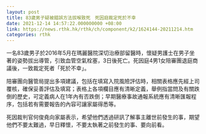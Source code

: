 ```yaml
---
layout: post
title: 83歲男子疑被錯誤方法拔喉致死　死因庭裁定死於不幸
date: 2021-12-14 14:57:22.000000000 +08:00
link: https://news.rthk.hk/rthk/ch/component/k2/1624144-20211214.htm
categories: rthk
---
```


一名83歲男子於2016年5月在瑪麗醫院深切治療部留醫時，懷疑男護士在男子坐著的姿勢拔出導管，引致血管空氣栓塞，3日後死亡。死因庭4男1女陪審團退庭商議後，一致裁定死者「死於不幸」。

陪審團向醫管局提出多項建議，包括在填寫入院風險評估時，相關表格應先經上司覆核，確保妥善評估及填寫；表格上各項欄目應有清晰定義，舉例指當問及有關跌倒的歷史，可定義病人在1年內有否跌倒；早期醫療事故通報系統應有清晰匯報程序，包括若有需要報告的內容可讓家屬得悉等。

死因裁判官何俊堯向家屬表示，希望他們透過研訊了解事主離世前發生的事，期望他們不要太難過，早日釋懷，不要太執著之前發生的事、要向前看。
